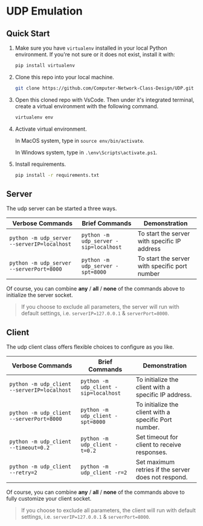 # UDP Emulation

## Quick Start

1. Make sure you have `virtualenv` installed in your local Python environment. If you're not sure or it does not exist, install it with:

   ```bash
   pip install virtualenv
   ```

2. Clone this repo into your local machine.

   ```bash
   git clone https://github.com/Computer-Network-Class-Design/UDP.git
   ```

3. Open this cloned repo with VsCode. Then under it's integrated terminal, create a virtual environment with the following command.

   ```bash
   virtualenv env
   ```

4. Activate virtual environment.

   In MacOS system, type in `source env/bin/activate`.

   In Windows system, type in `.\env\Scripts\activate.ps1`.

5. Install requirements.

   ```bash
   pip install -r requirements.txt
   ```

## Server

The udp server can be started a three ways.

| Verbose Commands                            | Brief Commands                        | Demonstration                                 |
| ------------------------------------------- | ------------------------------------- | --------------------------------------------- |
| `python -m udp_server --serverIP=localhost` | `python -m udp_server -sip=localhost` | To start the server with specific IP address  |
| `python -m udp_server --serverPort=8000`    | `python -m udp_server -spt=8000`      | To start the server with specific port number |

Of course, you can combine **any** / **all** / **none** of the commands above to initialize the server socket.

> If you choose to exclude all parameters, the server will run with default settings, i.e. `serverIP=127.0.0.1` & `serverPort=8000`.

## Client

The udp client class offers flexible choices to configure as you like.

| Verbose Commands                            | Brief Commands                        | Demonstration                                         |
| ------------------------------------------- | ------------------------------------- | ----------------------------------------------------- |
| `python -m udp_client --serverIP=localhost` | `python -m udp_client -sip=localhost` | To initialize the client with a specific IP address.  |
| `python -m udp_client --serverPort=8000`    | `python -m udp_client -spt=8000`      | To initialize the client with a specific Port number. |
| `python -m udp_client --timeout=0.2`        | `python -m udp_client -t=0.2`         | Set timeout for client to receive responses.          |
| `python -m udp_client --retry=2`            | `python -m udp_client -r=2`           | Set maximum retries if the server does not respond.   |

Of course, you can combine **any** / **all** / **none** of the commands above to fully customize your client socket.

> If you choose to exclude all parameters, the client will run with default settings, i.e. `serverIP=127.0.0.1` & `serverPort=8000`.
